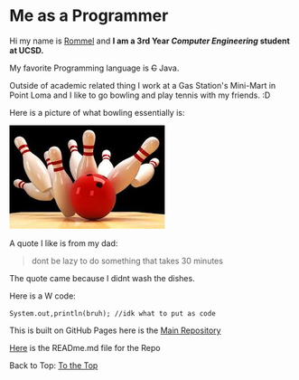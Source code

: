 # Me as a Programmer


Hi my name is <ins> Rommel</ins> and **I am a 3rd Year _Computer Engineering_ student at UCSD.**

My favorite Programming language is ~~C~~ Java.

Outside of academic related thing I work at a Gas Station's Mini-Mart in Point Loma and I like to go bowling and play tennis with my friends. :D

Here is a picture of what bowling essentially is:

![Image](bowling.jpeg)

A quote I like is from my dad:
> dont be lazy to do something that takes 30 minutes

The quote came because I didnt wash the dishes. 

Here is a W code:
```
System.out,println(bruh); //idk what to put as code
```
This is built on GitHub Pages here is the [Main Repository](https://github.com/rcabotaje/lab1cse110)

[Here](README.md) is the READme.md file for the Repo


Back to Top: [To the Top](Me-as-a-Programmer)
